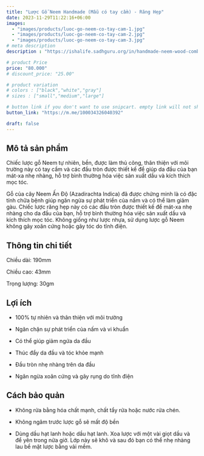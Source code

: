 ```yaml
---
title: "Lược Gỗ Neem Handmade (Mẫu có tay cầm) - Răng Hẹp"
date: 2023-11-29T11:22:16+06:00
images: 
  - "images/products/luoc-go-neem-co-tay-cam-1.jpg"
  - "images/products/luoc-go-neem-co-tay-cam-2.jpg"
  - "images/products/luoc-go-neem-co-tay-cam-3.jpg"
# meta description
description : "https://ishalife.sadhguru.org/in/handmade-neem-wood-comb-handle-model-narrow-teeth"

# product Price
price: "80.000"
# discount_price: "25.00"

# product variation
# colors : ["black","white","gray"]
# sizes : ["small","medium","large"]

# button link if you don't want to use snipcart. empty link will not show button
button_link: "https://m.me/100034326040392"

draft: false
---
```

<b><h2>Mô tả sản phẩm</h2></b>

Chiếc lược gỗ Neem tự nhiên, bền, được làm thủ công, thân thiện với môi trường này có tay cầm và các đầu tròn được thiết kế để giúp da đầu của bạn mát-xa nhẹ nhàng, hỗ trợ bình thường hóa việc sản xuất dầu và kích thích mọc tóc.

Gỗ của cây Neem Ấn Độ (Azadirachta Indica) đã được chứng minh là có đặc tính chữa bệnh giúp ngăn ngừa sự phát triển của nấm và có thể làm giảm gàu. Chiếc lược răng hẹp này có các đầu tròn được thiết kế để mát-xa nhẹ nhàng cho da đầu của bạn, hỗ trợ bình thường hóa việc sản xuất dầu và kích thích mọc tóc. Không giống như lược nhựa, sử dụng lược gỗ Neem không gây xoăn cứng hoặc gãy tóc do tĩnh điện.

<b><h2>Thông tin chi tiết</h2></b>

Chiều dài: 190mm

Chiều cao: 43mm

Trọng lượng: 30gm

<b><h2>Lợi ích</h2></b>

- 100% tự nhiên và thân thiện với môi trường

- Ngăn chặn sự phát triển của nấm và vi khuẩn

- Có thể giúp giảm ngứa da đầu

- Thúc đẩy da đầu và tóc khỏe mạnh

- Đầu tròn nhẹ nhàng trên da đầu

- Ngăn ngừa xoăn cứng và gãy rụng do tĩnh điện

<b><h2>Cách bảo quản</h2></b>

- Không rửa bằng hóa chất mạnh, chất tẩy rửa hoặc nước rửa chén.

- Không ngâm trước lược gỗ sẽ mất độ bền

- Dùng dầu hạt lanh hoặc dầu hạt lanh. Xoa lược với một vài giọt dầu và để yên trong nửa giờ. Lớp này sẽ khô và sau đó bạn có thể nhẹ nhàng lau bề mặt lược bằng vải mềm.